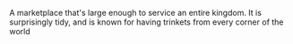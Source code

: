 A marketplace that's large enough to service an entire kingdom. It is surprisingly tidy, and is known for having trinkets from every corner of the world